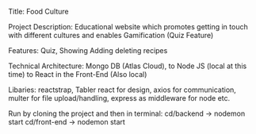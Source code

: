Title: Food Culture

Project Description: 
Educational website which promotes getting in touch with different cultures and enables Gamification (Quiz Feature)

Features: Quiz, Showing Adding deleting recipes

Technical Architecture: Mongo DB (Atlas Cloud), to Node JS (local at this time) to React in the Front-End (Also local)

Libaries: reactstrap, Tabler react for design, axios for communication, multer for file upload/handling, express as middleware for node etc.

Run by cloning the project and then
in terminal:
cd/backend  -> nodemon start
cd/front-end -> nodemon start

